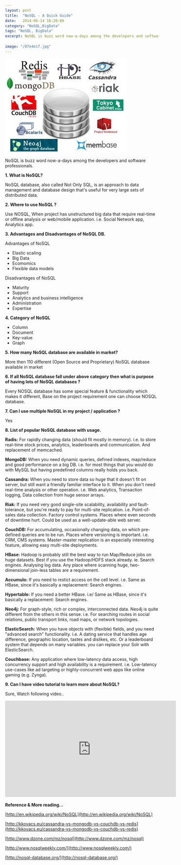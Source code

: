 ```yaml
---
layout: post
title:  "NoSQL - A Quick Guide"
date:   2014-06-14 16:20:00
category: "NoSQL,BigData"
tags: "NoSQL, BigData"
excerpt: NoSQL is buzz word now-a-days among the developers and software professionals. What is NoSQL? Where to use NoSQL? 3. Advantages and Disadvantages of NoSQL DB. and many more

image: "/07e4e1f.jpg"
---
```


<img src="/assets/images/posts/07e4e1f.jpg" alt="NoSQL - A Quick Guide" class="img-responsive">


NoSQL is buzz word now-a-days among the developers and software professionals.

**1. What is NoSQL?**

NoSQL database, also called Not Only SQL, is an approach to data management and database design that's useful for very large sets of distributed data.

**2. Where to use NoSQL ?**

Use NOSQL, When project has unstructured big data that require real-time or offline analysis or web/mobile application. i.e. Social Network app, Analytics app.

**3. Advantages and Disadvantages of NoSQL DB.**

Advantages of NoSQL

* Elastic scaling
* Big Data
* Ecomomics
* Flexible data models

Disadvantages of NoSQL

* Maturity
* Support
* Analytics and business intelligence
* Administration
* Expertise

**4. Category of NoSQL**

* Column
* Document
* Key-value
* Graph


**5. How many NoSQL database are available in market?**

More then 110 different (Open Source and Proprietary) NoSQL database available in market

**6. If all NoSQL database fall under above category then what is purpose of having lots of NoSQL databases ?**

Every NOSQL database has some special feature & functionality which makes it different, Base on the project requirement one can choose NOSQL database.

**7. Can I use multiple NoSQL in my project / application ?**

Yes

**8. List of popular NoSQL database with usage.**

**Radis:** For rapidly changing data (should fit mostly in memory). i.e. to store real-time stock prices, analytics, leaderboards and communication. And replacement of memcached.

**MongoDB:** When you need dynamic queries, defined indexes, map/reduce and good performance on a big DB. i.e. for most things that you would do with MySQL but having predefined columns really holds you back.

**Cassandra:** When you need to store data so huge that it doesn't fit on server, but still want a friendly familiar interface to it. When you don't need real-time analysis or other operation. i.e. Web analytics, Transaction logging, Data collection from huge sensor arrays.

**Riak:** If you need very good single-site scalability, availability and fault-tolerance, but you're ready to pay for multi-site replication. i.e. Point-of-sales data collection. Factory control systems. Places where even seconds of downtime hurt. Could be used as a well-update-able web server.

**CouchDB:** For accumulating, occasionally changing data, on which pre-defined queries are to be run. Places where versioning is important. i.e. CRM, CMS systems. Master-master replication is an especially interesting feature, allowing easy multi-site deployments.

**HBase:** Hadoop is probably still the best way to run Map/Reduce jobs on huge datasets. Best if you use the Hadoop/HDFS stack already. ie. Search engines. Analysing log data. Any place where scanning huge, two-dimensional join-less tables are a requirement.

**Accumulo:** If you need to restict access on the cell level. i.e. Same as HBase, since it's basically a replacement: Search engines.

**Hypertable:** If you need a better HBase. i.e/ Same as HBase, since it's basically a replacement: Search engines.

**Neo4j:** For graph-style, rich or complex, interconnected data. Neo4j is quite different from the others in this sense. i.e. For searching routes in social relations, public transport links, road maps, or network topologies.

**ElasticSearch:** When you have objects with (flexible) fields, and you need "advanced search" functionality. i.e. A dating service that handles age difference, geographic location, tastes and dislikes, etc. Or a leaderboard system that depends on many variables. you can replace your Solr with ElasticSearch.

**Couchbase:** Any application where low-latency data access, high concurrency support and high availability is a requirement. i.e. Low-latency use-cases like ad targeting or highly-concurrent web apps like online gaming (e.g. Zynga).

**9. Can I have video tutorial to learn more about NoSQL?**

Sure, Watch following video..

<iframe width="560" height="315" src="https://www.youtube.com/embed/qI_g07C_Q5I" frameborder="0" allowfullscreen></iframe>


**Reference & More reading...**

[http://en.wikipedia.org/wiki/NoSQL](http://en.wikipedia.org/wiki/NoSQL)

[http://kkovacs.eu/cassandra-vs-mongodb-vs-couchdb-vs-redis](http://kkovacs.eu/cassandra-vs-mongodb-vs-couchdb-vs-redis)

[http://www.dzone.com/mz/nosql](http://www.dzone.com/mz/nosql)

[http://www.nosqlweekly.com/](http://www.nosqlweekly.com/)

[http://nosql-database.org/](http://nosql-database.org/)
